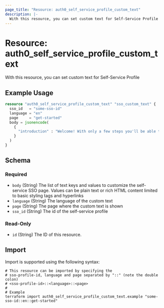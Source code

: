 ```yaml
---
page_title: "Resource: auth0_self_service_profile_custom_text"
description: |-
  With this resource, you can set custom text for Self-Service Profile
---
```


# Resource: auth0_self_service_profile_custom_text

With this resource, you can set custom text for Self-Service Profile

## Example Usage

```terraform
resource "auth0_self_service_profile_custom_text" "sso_custom_text" {
  sso_id   = "some-sso-id"
  language = "en"
  page     = "get-started"
  body = jsonencode(
    {
      "introduction" : "Welcome! With only a few steps you'll be able to setup your new custom text."
    }
  )
}
```

<!-- schema generated by tfplugindocs -->
## Schema

### Required

- `body` (String) The list of text keys and values to customize the self-service SSO page. Values can be plain text or rich HTML content limited to basic styling tags and hyperlinks
- `language` (String) The language of the custom text
- `page` (String) The page where the custom text is shown
- `sso_id` (String) The id of the self-service profile

### Read-Only

- `id` (String) The ID of this resource.

## Import

Import is supported using the following syntax:

```shell
# This resource can be imported by specifying the
# sso-profile-id, language and page separated by "::" (note the double colon)
# <sso-profile-id>::<language>::<page>
#
# Example
terraform import auth0_self_service_profile_custom_text.example "some-sso-id::en::get-started"
```
